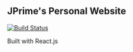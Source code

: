 ## JPrime's Personal Website 

[![Build Status](https://travis-ci.org/JoshuaTPritchett/website.svg?branch=master)](https://travis-ci.org/JoshuaTPritchett/website)

Built with React.js

